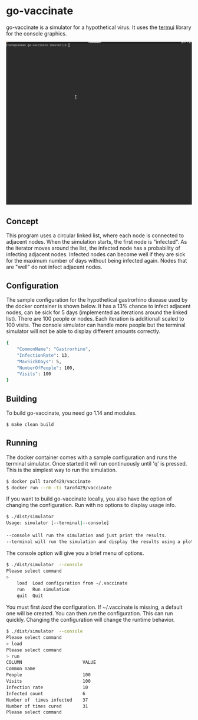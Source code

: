 # go-vaccinate

go-vaccinate is a simulator for a hypothetical virus. It uses the <a href="github.com/gizak/termui/v3">termui</a> library for the console graphics. 

<img src="./demo.gif" />

## Concept

This program uses a circular linked list, where each node is connected to adjacent nodes. When the simulation starts, the first node is "infected". As the iterator moves around the list, the infected node has a probability of infecting adjacent nodes. Infected nodes can become well if they are sick for the maximum number of days without being infected again. Nodes that are "well" do not infect adjacent nodes.

## Configuration

The sample configuration for the hypothetical gastrorhino disease used by the docker container is shown below. It has a 13% chance to infect adjacent nodes, can be sick for 5 days (implemented as iterations around the linked list). There are 100 people or nodes. Each iteration is additionall scaled to 100 visits. The console simulator can handle more people but the terminal simulator will not be able to display different amounts correctly.

```sh
{
	"CommonName": "Gastrorhino",
	"InfectionRate": 13,
	"MaxSickDays": 5,
	"NumberOfPeople": 100,
	"Visits": 100
}

```

## Building

To build go-vaccinate, you need go 1.14 and modules.

```sh
$ make clean build
```

## Running

The docker container comes with a sample configuration and runs the terminal simulator. Once started it will run continuously until 'q' is pressed. This is the simplest way to run the simulation.

```sh
$ docker pull tarof429/vaccinate
$ docker run --rm -ti tarof429/vaccinate 
```

If you want to build go-vaccinate locally, you also have the option of changing the configuration. Run with no options to display usage info.

```sh
$ ./dist/simulator
Usage: simulator [--terminal|--console]

--console will run the simulation and just print the results.
--terminal will run the simulation and display the results using a plot and table
```

The console option will give you a brief menu of options.

```sh
$ ./dist/simulator  --console
Please select command
>
    load  Load configuration from ~/.vaccinate
    run   Run simulation
    quit  Quit
```

You must first *load* the configuration. If ~/.vaccinate is missing, a default one will be created.  You can then *run* the configuration. This can run quickly. Changing the configuration will change the runtime behavior.

```sh
$ ./dist/simulator  --console
Please select command
> load
Please select command
> run
COLUMN                       VALUE
Common name
People                       100
Visits                       100
Infection rate               10
Infected count               6
Number of  times infected    37
Number of times cured        31
Please select command
```

